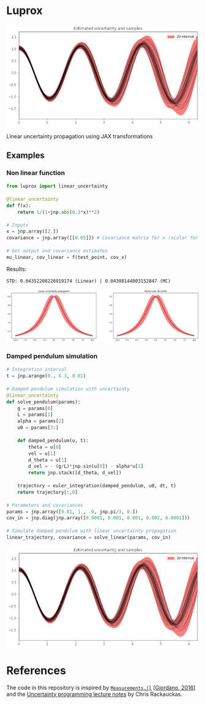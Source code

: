 # Luprox

<div align="center">
<img src="https://github.com/astanziola/luprox/blob/main/docs/pendulum.jpg" alt="luprox"></img>
</div>

Linear uncertainty propagation using JAX transformations 

## Examples


### Non linear function

```python
from luprox import linear_uncertainty

@linear_uncertainty
def f(x):
    return 1/(1+jnp.abs(0.3*x)**2)

# Inputs
x = jnp.array([2.])
covariance = jnp.array([[0.05]]) # Covariance matrix for x (scalar for 1D random variables)

# Get output and covariance estimates
mu_linear, cov_linear = f(test_point, cov_x)
```

Results:
```
STD: 0.04352208226919174 (Linear) | 0.04308144003152847 (MC)
```
![Example on a function](docs/example_function.jpg)

### Damped pendulum simulation
```python
# Integration interval
t = jnp.arange(0., 6.3, 0.01)

# Damped pendulum simulation with uncertainty
@linear_uncertainty
def solve_pendulum(params):
    g = params[0]
    L = params[1]
    alpha = params[2]
    u0 = params[3:]
    
    def damped_pendulum(u, t):
        theta = u[0]
        vel = u[1]
        d_theta = u[1]
        d_vel = - (g/L)*jnp.sin(u[0]) - alpha*u[1]
        return jnp.stack([d_theta, d_vel])
    
    trajectory = euler_integration(damped_pendulum, u0, dt, t)
    return trajectory[:,0]

# Parameters and covariances
params = jnp.array([9.81, 1., .0, jnp.pi/3, 0.])
cov_in = jnp.diag(jnp.array([0.0001, 0.001, 0.001, 0.002, 0.0001]))

# Simulate damped pendulum with linear uncertainty propagation
linear_trajectory, covariance = solve_linear(params, cov_in) 
```

![Example of uncertainty propagation on a damped pendulum simulation](docs/pendulum.jpg)

# References
The code in this repository is inspired by [`Measurements.jl`](https://github.com/JuliaPhysics/Measurements.jl) [[Giordano, 2016](https://arxiv.org/abs/1610.08716)] and the [Uncertainty programming lecture notes](https://mitmath.github.io/18337/lecture19/uncertainty_programming) by Chris Rackauckas.